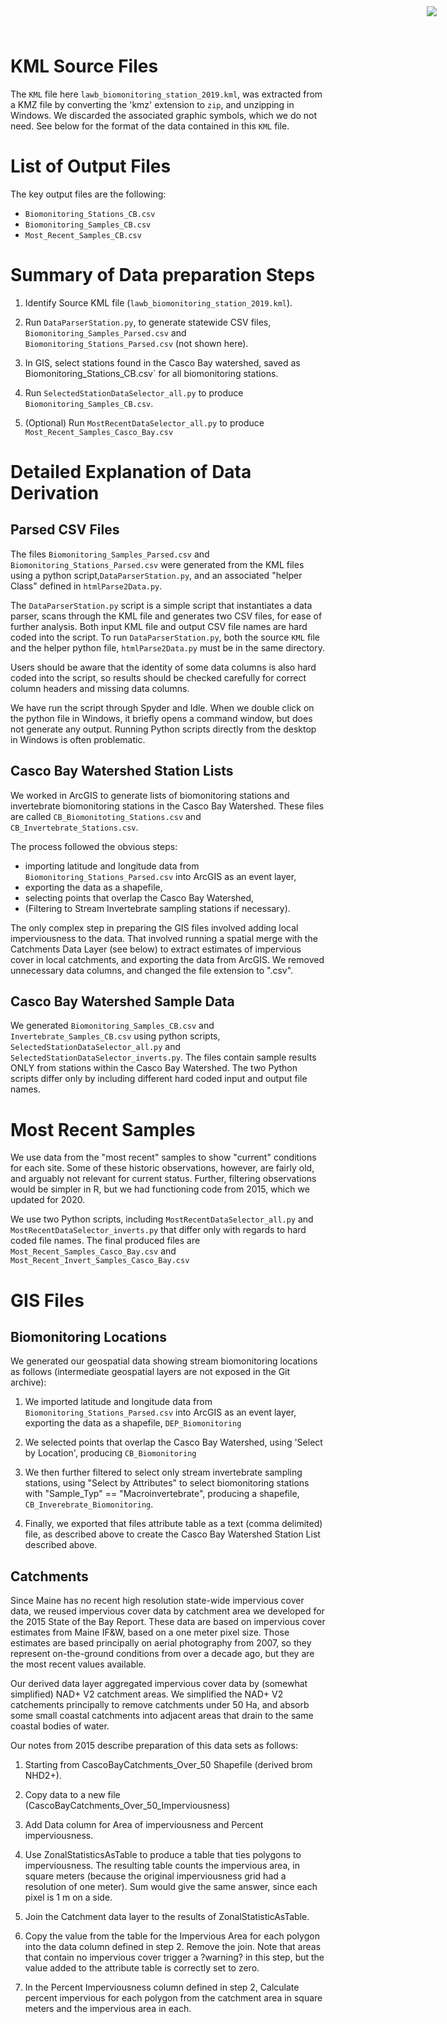 <img
    src="https://www.cascobayestuary.org/wp-content/uploads/2014/04/logo_sm.jpg"
    style="position:absolute;top:10px;right:50px;" />

#  KML Source Files
The `KML` file here `lawb_biomonitoring_station_2019.kml`, was extracted from
a KMZ file by converting the 'kmz' extension to `zip`, and unzipping in Windows. 
We discarded the associated graphic symbols, which we do not need. See below for 
the format of the data contained in this `KML` file.

# List of Output Files
The key output files are the following:
*  `Biomonitoring_Stations_CB.csv`
*  `Biomonitoring_Samples_CB.csv`
*  `Most_Recent_Samples_CB.csv`

# Summary of Data preparation Steps
1.  Identify Source KML file (`lawb_biomonitoring_station_2019.kml`).

2.  Run  `DataParserStation.py`, to generate statewide CSV files,
    `Biomonitoring_Samples_Parsed.csv` and `Biomonitoring_Stations_Parsed.csv`
    (not shown here).
    
3.  In GIS, select stations found in the Casco Bay watershed, saved as 
    Biomonitoring_Stations_CB.csv` for all biomonitoring stations.
    
4.  Run `SelectedStationDataSelector_all.py` to produce 
    `Biomonitoring_Samples_CB.csv`.
    
5.  (Optional) Run `MostRecentDataSelector_all.py` to produce 
    `Most_Recent_Samples_Casco_Bay.csv`


# Detailed Explanation of Data Derivation
## Parsed CSV Files
The files `Biomonitoring_Samples_Parsed.csv` and `Biomonitoring_Stations_Parsed.csv`
were generated from the KML files using a python script,`DataParserStation.py`,
and an associated "helper Class" defined in `htmlParse2Data.py`. 

The `DataParserStation.py` script is a simple script that instantiates 
a data parser, scans through the KML file and generates two CSV files, for
ease of further analysis.  Both input KML file and output CSV file names
are hard coded into the script.  To run `DataParserStation.py`, both the
source `KML` file and the helper python file, `htmlParse2Data.py` must be
in the same directory.

Users should be aware that the identity of some data columns is also hard
coded into the script, so results should be checked carefully for correct
column headers and missing data columns.

We have run the script through Spyder and Idle.  When we double click on
the python file in Windows, it briefly opens a command window, but
does not generate any output.  Running Python scripts directly from the
desktop in Windows is often problematic.

## Casco Bay Watershed Station Lists
We worked in ArcGIS to generate lists of biomonitoring
stations  and invertebrate biomonitoring stations in the Casco Bay Watershed. 
These files are called `CB_Biomonitoting_Stations.csv` and
`CB_Invertebrate_Stations.csv`. 

The process followed the obvious steps:
*  importing latitude and longitude data from
   `Biomonitoring_Stations_Parsed.csv` into ArcGIS as an event layer,
*  exporting the data as a shapefile,
*  selecting points that overlap the Casco Bay Watershed, 
*  (Filtering to Stream Invertebrate sampling stations if necessary). 

The only complex step in preparing the GIS files involved adding local 
imperviousness to the data.  That involved running a spatial merge with the
Catchments Data Layer (see below) to extract estimates of impervious cover in
local catchments, and exporting the data from ArcGIS. We removed unnecessary
data columns, and changed the file extension to ".csv".

## Casco Bay Watershed Sample Data
We generated `Biomonitoring_Samples_CB.csv` and
`Invertebrate_Samples_CB.csv` using python scripts, 
`SelectedStationDataSelector_all.py` and `SelectedStationDataSelector_inverts.py`.
The files contain sample results ONLY from stations within the Casco Bay
Watershed.  The two Python scripts differ only by including different hard
coded input and output file names.

# Most Recent Samples
We use data from the "most recent" samples to show "current" conditions for
each site.  Some of these historic observations, however, are fairly old, and
arguably not relevant for current status.  Further, filtering observations
would be simpler in R, but we had functioning code from 2015, which we updated
for 2020.

We use two Python scripts, including `MostRecentDataSelector_all.py` and
`MostRecentDataSelector_inverts.py` that differ only with regards to hard
coded file names.  The final produced files are
`Most_Recent_Samples_Casco_Bay.csv` and `Most_Recent_Invert_Samples_Casco_Bay.csv`

# GIS Files
## Biomonitoring Locations
We generated our geospatial data showing stream biomonitoring
locations as follows (intermediate geospatial layers are not exposed in the Git 
archive):

1.  We imported  latitude and longitude data from `Biomonitoring_Stations_Parsed.csv`
    into ArcGIS as an event layer, exporting the data as a shapefile, 
    `DEP_Biomonitoring`

2.  We selected points that overlap the Casco Bay Watershed, using 
    'Select by Location', producing `CB_Biomonitoring`

3.  We then further filtered to select only stream invertebrate sampling
    stations, using "Select by Attributes" to select biomonitoring stations
    with "Sample_Typ" == "Macroinvertebrate", producing a shapefile,
    `CB_Inverebrate_Biomonitoring`.

4.  Finally, we exported that files attribute table as a text (comma delimited)
    file, as described above to create the Casco Bay Watershed Station List
    described above.

## Catchments 
Since Maine has no recent high resolution state-wide impervious cover data, we
reused impervious cover data by catchment area we developed for the 2015
State of the Bay Report.  These data are based on impervious cover estimates from
Maine IF&W, based on a one meter pixel size.  Those estimates are based principally 
on aerial photography from 2007, so they represent on-the-ground conditions
from over a decade ago, but they are the most recent values available.  

Our derived data layer aggregated impervious cover data by (somewhat simplified)
NAD+ V2 catchment areas.  We simplified the NAD+ V2 catchements principally to
remove catchments under 50 Ha, and absorb some small coastal catchments
into adjacent areas that drain to the same coastal bodies of water.

Our notes from 2015 describe preparation of this data sets as follows:

1.	Starting from CascoBayCatchments_Over_50 Shapefile (derived brom NHD2+).  

2.	Copy data to a new file (CascoBayCatchments_Over_50_Imperviousness)  

3.	Add Data column for Area of imperviousness and Percent imperviousness.  

4.	Use ZonalStatisticsAsTable to produce a table that ties polygons to
        imperviousness.  The resulting table counts the impervious area, in square
        meters (because the original imperviousness grid had a resolution of
        one meter).  Sum would give the same answer, since each pixel is 1 m on
        a side.  

5.	Join the Catchment data layer to the results of ZonalStatisticAsTable. 
 
6.	Copy the value from the table for the Impervious Area for each polygon
        into the data column defined in step 2.  Remove the join.  Note that
        areas that contain no impervious cover trigger a ?warning? in this
        step, but the value added to the attribute table is correctly set to zero.  

7.	In the Percent Imperviousness column defined in step 2,
        Calculate percent impervious for each polygon from the catchment area in
        square meters and the impervious area in each.








